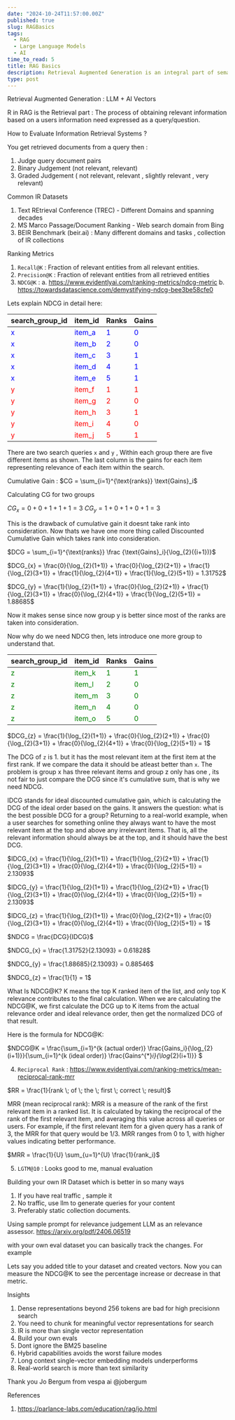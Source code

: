 ```yaml
---
date: "2024-10-24T11:57:00.00Z"
published: true
slug: RAGBasics
tags:
  - RAG
  - Large Language Models
  - AI
time_to_read: 5
title: RAG Basics
description: Retrieval Augmented Generation is an integral part of semantic search systems.
type: post
---
```


Retrieval Augmented Generation : LLM + AI Vectors

R in RAG is the Retrieval part : The process of obtaining relevant information
based on a users information need expressed as a query/question.

How to Evaluate Information Retrieval Systems ?

You get retrieved documents from a query then :

1. Judge query document pairs
2. Binary Judgement (not relevant, relevant)
3. Graded Judgement ( not relevant, relevant , slightly relevant , very relevant)

Common IR Datasets

1. Text REtrieval Conference (TREC) - Different Domains and spanning decades
2. MS Marco Passage/Document Ranking - Web search domain from Bing
3. BEIR Benchmark (beir.ai) : Many different domains and tasks , collection of IR collections

Ranking Metrics

1. `Recall@K` : Fraction of relevant entities from all relevant entities.
2. `Precision@K` : Fraction of relevant entities from all retrieved entities
3. `NDCG@K` :
   a. https://www.evidentlyai.com/ranking-metrics/ndcg-metric
   b. https://towardsdatascience.com/demystifying-ndcg-bee3be58cfe0

Lets explain NDCG in detail here:

<table>
    <thead>
        <tr>
            <th>search_group_id</th>
            <th>item_id</th>
            <th>Ranks</th>
            <th>Gains</th>
        </tr>
    </thead>
    <tbody>
        <tr style="color: blue;">
            <td>x</td>
            <td>item_a</td>
            <td>1</td>
            <td>0</td>
        </tr>
        <tr style="color: blue;">
            <td>x</td>
            <td>item_b</td>
            <td>2</td>
            <td>0</td>
        </tr>
        <tr style="color: blue;">
            <td>x</td>
            <td>item_c</td>
            <td>3</td>
            <td>1</td>
        </tr>
        <tr style="color: blue;">
            <td>x</td>
            <td>item_d</td>
            <td>4</td>
            <td>1</td>
        </tr>
        <tr style="color: blue;">
            <td>x</td>
            <td>item_e</td>
            <td>5</td>
            <td>1</td>
        </tr>
        <tr style="color: red;">
            <td>y</td>
            <td>item_f</td>
            <td>1</td>
            <td>1</td>
        </tr>
        <tr style="color: red;">
            <td>y</td>
            <td>item_g</td>
            <td>2</td>
            <td>0</td>
        </tr>
        <tr style="color: red;">
            <td>y</td>
            <td>item_h</td>
            <td>3</td>
            <td>1</td>
        </tr>
        <tr style="color: red;">
            <td>y</td>
            <td>item_i</td>
            <td>4</td>
            <td>0</td>
        </tr>
        <tr style="color: red;">
            <td>y</td>
            <td>item_j</td>
            <td>5</td>
            <td>1</td>
        </tr>
    </tbody>
</table>

There are two search queries `x` and `y` , Within each group there are five different items as shown.
The last column is the gains for each item representing relevance of each item within the search.

Cumulative Gain : $CG = \sum_{i=1}^{\text{ranks}} \text{Gains}_i$

Calculating CG for two groups

$CG_{x} = 0+0+1+1+1 = 3$
$CG_{y} = 1+0+1+0+1 = 3$

This is the drawback of cumulative gain it doesnt take rank into consideration. Now thats we have one more thing called Discounted Cumulative Gain which takes rank into consideration.

$DCG = \sum_{i=1}^{\text{ranks}} \frac {\text{Gains}_i}{\log_{2}({i+1})}$

$DCG_{x} = \frac{0}{\log_{2}(1+1)} + \frac{0}{\log_{2}(2+1)} + \frac{1}{\log_{2}(3+1)} + \frac{1}{\log_{2}(4+1)} + \frac{1}{\log_{2}(5+1)}
= 1.31752$

$DCG_{y} = \frac{1}{\log_{2}(1+1)} + \frac{0}{\log_{2}(2+1)} + \frac{1}{\log_{2}(3+1)} + \frac{0}{\log_{2}(4+1)} + \frac{1}{\log_{2}(5+1)}
= 1.88685$

Now it makes sense since now group y is better since most of the ranks are taken into consideration.

Now why do we need NDCG then, lets introduce one more group to understand that.

<table>
    <thead>
        <tr>
            <th>search_group_id</th>
            <th>item_id</th>
            <th>Ranks</th>
            <th>Gains</th>
        </tr>
    </thead>
    <tbody>
        <tr style="color: green;">
            <td>z</td>
            <td>item_k</td>
            <td>1</td>
            <td>1</td>
        </tr>
        <tr style="color: green;">
            <td>z</td>
            <td>item_l</td>
            <td>2</td>
            <td>0</td>
        </tr>
        <tr style="color:green;">
            <td>z</td>
            <td>item_m</td>
            <td>3</td>
            <td>0</td>
        </tr>
        <tr style="color: green;">
            <td>z</td>
            <td>item_n</td>
            <td>4</td>
            <td>0</td>
        </tr>
        <tr style="color:green;">
            <td>z</td>
            <td>item_o</td>
            <td>5</td>
            <td>0</td>
        </tr>
    </tbody>
</table>

$DCG_{z} = \frac{1}{\log_{2}(1+1)} + \frac{0}{\log_{2}(2+1)} + \frac{0}{\log_{2}(3+1)} + \frac{0}{\log_{2}(4+1)} + \frac{0}{\log_{2}(5+1)}
= 1$

The DCG of `z` is 1. but it has the most relevant item at the first item at the first rank.
If we compare the data it should be atleast better than `x`. The problem is group x has three relevant items and group z only has one , its not fair to just compare the DCG since it's cumulative sum, that is why we need NDCG.

IDCG stands for ideal discounted cumulative gain, which is calculating the DCG of the ideal order based on the gains. It answers the question: what is the best possible DCG for a group? Returning to a real-world example, when a user searches for something online they always want to have the most relevant item at the top and above any irrelevant items. That is, all the relevant information should always be at the top, and it should have the best DCG.

$IDCG_{x} = \frac{1}{\log_{2}(1+1)} + \frac{1}{\log_{2}(2+1)} + \frac{1}{\log_{2}(3+1)} + \frac{0}{\log_{2}(4+1)} + \frac{0}{\log_{2}(5+1)}
= 2.13093$

$IDCG_{y} = \frac{1}{\log_{2}(1+1)} + \frac{1}{\log_{2}(2+1)} + \frac{1}{\log_{2}(3+1)} + \frac{0}{\log_{2}(4+1)} + \frac{0}{\log_{2}(5+1)}
= 2.13093$

$IDCG_{z} = \frac{1}{\log_{2}(1+1)} + \frac{0}{\log_{2}(2+1)} + \frac{0}{\log_{2}(3+1)} + \frac{0}{\log_{2}(4+1)} + \frac{0}{\log_{2}(5+1)}
= 1$

$NDCG = \frac{DCG}{IDCG}$

$NDCG_{x} = \frac{1.31752}{2.13093} = 0.61828$

$NDCG_{y} = \frac{1.88685}{2.13093} = 0.88546$

$NDCG_{z} = \frac{1}{1} = 1$

What Is NDCG@K?
K means the top K ranked item of the list, and only top K relevance contributes to the final calculation. When we are calculating the NDCG@K, we first calculate the DCG up to K items from the actual relevance order and ideal relevance order, then get the normalized DCG of that result.

Here is the formula for NDCG@K:

$NDCG@K = \frac{\sum_{i=1}^{k (actual order)} \frac{Gains_i}{\log_{2}(i+1)}}{\sum_{i=1}^{k (ideal order)} \frac{Gains^{*}_i}{\log_{2}(i+1)}}
$

4. `Reciprocal Rank` : https://www.evidentlyai.com/ranking-metrics/mean-reciprocal-rank-mrr

$RR = \frac{1}{rank \; of \; the \; first \; correct \; result}$

MRR (mean reciprocal rank): MRR is a measure of the rank of the first relevant item in a ranked list. It is calculated by taking the reciprocal of the rank of the first relevant item, and averaging this value across all queries or users. For example, if the first relevant item for a given query has a rank of 3, the MRR for that query would be 1/3. MRR ranges from 0 to 1, with higher values indicating better performance.

$MRR = \frac{1}{U} \sum_{u=1}^{U} \frac{1}{rank_i}$

5. `LGTM@10` : Looks good to me, manual evaluation

Building your own IR Dataset which is better in so many ways

1. If you have real traffic , sample it
2. No traffic, use llm to generate queries for your content
3. Preferably static collection documents.

Using sample prompt for relevance judgement
LLM as an relevance assessor.
https://arxiv.org/pdf/2406.06519

with your own eval dataset you can basically track the changes. For example

Lets say you added title to your dataset and created vectors. Now you can measure the NDCG@K to see the percentage increase or decrease in that metric.

Insights

1. Dense representations beyond 256 tokens are bad for high precisionn search
2. You need to chunk for meaningful vector representations for search
3. IR is more than single vector representation
4. Build your own evals
5. Dont ignore the BM25 baseline
6. Hybrid capabilities avoids the worst failure modes
7. Long context single-vector embedding models underperforms
8. Real-world search is more than text similarity

Thank you Jo Bergum from vespa ai @jobergum

References

1. https://parlance-labs.com/education/rag/jo.html
